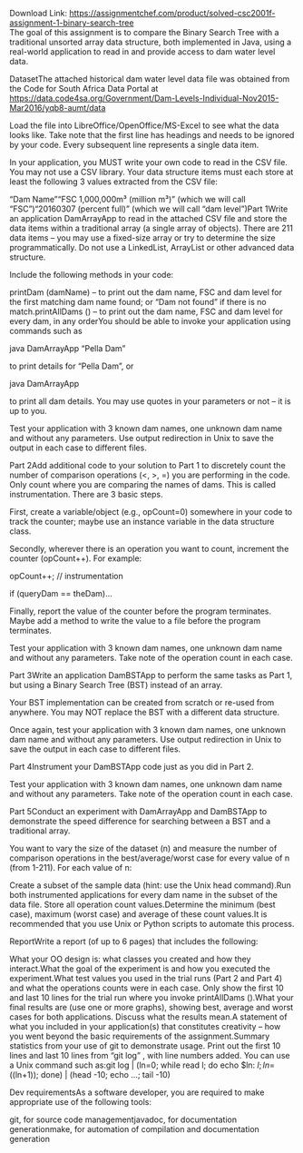 Download Link: https://assignmentchef.com/product/solved-csc2001f-assignment-1-binary-search-tree
<br>
The goal of this assignment is to compare the Binary Search Tree with a traditional unsorted array data structure, both implemented in Java, using a real-world application to read in and provide access to dam water level data.

DatasetThe attached historical dam water level data file was obtained from the Code for South Africa Data Portal at https://data.code4sa.org/Government/Dam-Levels-Individual-Nov2015-Mar2016/yqb8-aumt/data

Load the file into LibreOffice/OpenOffice/MS-Excel to see what the data looks like. Take note that the first line has headings and needs to be ignored by your code. Every subsequent line represents a single data item.

In your application, you MUST write your own code to read in the CSV file. You may not use a CSV library. Your data structure items must each store at least the following 3 values extracted from the CSV file:

“Dam Name”“FSC 1,000,000m³ (million m³)” (which we will call “FSC”)“20160307 (percent full)” (which we will call “dam level”)Part 1Write an application DamArrayApp to read in the attached CSV file and store the data items within a traditional array (a single array of objects). There are 211 data items – you may use a fixed-size array or try to determine the size programmatically. Do not use a LinkedList, ArrayList or other advanced data structure.

Include the following methods in your code:

printDam (damName) – to print out the dam name, FSC and dam level for the first matching dam name found; or “Dam not found” if there is no match.printAllDams () – to print out the dam name, FSC and dam level for every dam, in any orderYou should be able to invoke your application using commands such as

java DamArrayApp “Pella Dam”

to print details for “Pella Dam”, or

java DamArrayApp

to print all dam details. You may use quotes in your parameters or not – it is up to you.

Test your application with 3 known dam names, one unknown dam name and without any parameters. Use output redirection in Unix to save the output in each case to different files.

Part 2Add additional code to your solution to Part 1 to discretely count the number of comparison operations (&lt;, &gt;, =) you are performing in the code. Only count where you are comparing the names of dams. This is called instrumentation. There are 3 basic steps.

First, create a variable/object (e.g., opCount=0) somewhere in your code to track the counter; maybe use an instance variable in the data structure class.

Secondly, wherever there is an operation you want to count, increment the counter (opCount++). For example:

opCount++; // instrumentation

if (queryDam == theDam)…

Finally, report the value of the counter before the program terminates. Maybe add a method to write the value to a file before the program terminates.

Test your application with 3 known dam names, one unknown dam name and without any parameters. Take note of the operation count in each case.

Part 3Write an application DamBSTApp to perform the same tasks as Part 1, but using a Binary Search Tree (BST) instead of an array.

Your BST implementation can be created from scratch or re-used from anywhere. You may NOT replace the BST with a different data structure.

Once again, test your application with 3 known dam names, one unknown dam name and without any parameters. Use output redirection in Unix to save the output in each case to different files.

Part 4Instrument your DamBSTApp code just as you did in Part 2.

Test your application with 3 known dam names, one unknown dam name and without any parameters. Take note of the operation count in each case.

Part 5Conduct an experiment with DamArrayApp and DamBSTApp to demonstrate the speed difference for searching between a BST and a traditional array.

You want to vary the size of the dataset (n) and measure the number of comparison operations in the best/average/worst case for every value of n (from 1-211). For each value of n:

Create a subset of the sample data (hint: use the Unix head command).Run both instrumented applications for every dam name in the subset of the data file. Store all operation count values.Determine the minimum (best case), maximum (worst case) and average of these count values.It is recommended that you use Unix or Python scripts to automate this process.

ReportWrite a report (of up to 6 pages) that includes the following:

What your OO design is: what classes you created and how they interact.What the goal of the experiment is and how you executed the experiment.What test values you used in the trial runs (Part 2 and Part 4) and what the operations counts were in each case. Only show the first 10 and last 10 lines for the trial run where you invoke printAllDams ().What your final results are (use one or more graphs), showing best, average and worst cases for both applications. Discuss what the results mean.A statement of what you included in your application(s) that constitutes creativity – how you went beyond the basic requirements of the assignment.Summary statistics from your use of git to demonstrate usage. Print out the first 10 lines and last 10 lines from “git log” , with line numbers added. You can use a Unix command such as:git log | (ln=0; while read l; do echo $ln: $l; ln=$((ln+1)); done) | (head -10; echo …; tail -10)

Dev requirementsAs a software developer, you are required to make appropriate use of the following tools:

git, for source code managementjavadoc, for documentation generationmake, for automation of compilation and documentation generation